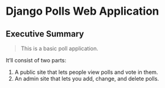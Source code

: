 # Django Polls Web Application

## Executive Summary

> This is a basic poll application.

It’ll consist of two parts:

1. A public site that lets people view polls and vote in them.
2. An admin site that lets you add, change, and delete polls.
